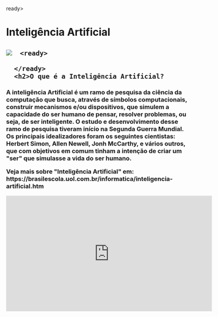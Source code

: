 ready>
    <title> Inteligência Artificial</title>
  </ready>
  <body>
    <h1> Inteligência Artificial
      <h2>
      <img src= "https://s1.static.brasilescola.uol.com.br/be/imagens/informatica/ia.jpg"
  
      <ready>
        
      </ready>
      <h2>O que é a Inteligência Artificial?
      
        
   <h3><p>A inteligência Artificial é um ramo de pesquisa da ciência da computação que busca, através de símbolos computacionais, construir mecanismos e/ou dispositivos, que simulem a capacidade do ser humano de pensar, resolver problemas, ou seja, de ser inteligente. O estudo e desenvolvimento desse ramo de pesquisa tiveram início na Segunda Guerra Mundial. Os principais idealizadores foram os seguintes cientistas: Herbert Simon, Allen Newell, Jonh McCarthy, e vários outros, que com objetivos em comum tinham a intenção de criar um "ser" que simulasse a vida do ser humano.</p>
  
  <p>Veja mais sobre "Inteligência Artificial" em: https://brasilescola.uol.com.br/informatica/inteligencia-artificial.htm</p>
     
   <iframe width="560" height="315" src="https://www.youtube.com/embed/At7TSu20VFk" title="YouTube video player" frameborder="0" allow="accelerometer; autoplay; clipboard-write; encrypted-media; gyroscope; picture-in-picture; web-share" allowfullscreen></iframe>
          
